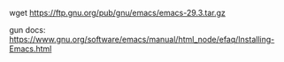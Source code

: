 wget https://ftp.gnu.org/pub/gnu/emacs/emacs-29.3.tar.gz

gun docs: https://www.gnu.org/software/emacs/manual/html_node/efaq/Installing-Emacs.html 
